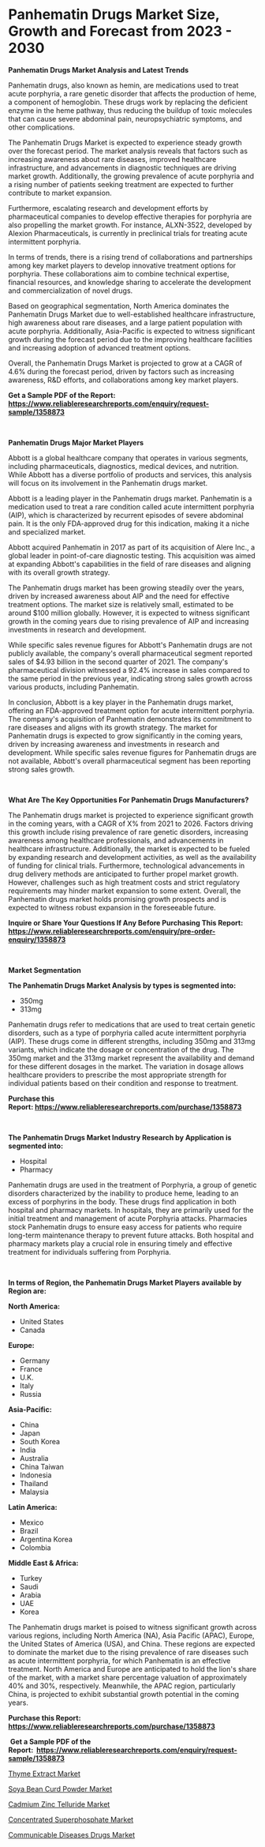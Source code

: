 <p><h1>Panhematin Drugs Market Size, Growth and Forecast from 2023 - 2030</h1></p><p><strong>Panhematin Drugs Market Analysis and Latest Trends</strong></p>
<p><p>Panhematin drugs, also known as hemin, are medications used to treat acute porphyria, a rare genetic disorder that affects the production of heme, a component of hemoglobin. These drugs work by replacing the deficient enzyme in the heme pathway, thus reducing the buildup of toxic molecules that can cause severe abdominal pain, neuropsychiatric symptoms, and other complications.</p><p>The Panhematin Drugs Market is expected to experience steady growth over the forecast period. The market analysis reveals that factors such as increasing awareness about rare diseases, improved healthcare infrastructure, and advancements in diagnostic techniques are driving market growth. Additionally, the growing prevalence of acute porphyria and a rising number of patients seeking treatment are expected to further contribute to market expansion.</p><p>Furthermore, escalating research and development efforts by pharmaceutical companies to develop effective therapies for porphyria are also propelling the market growth. For instance, ALXN-3522, developed by Alexion Pharmaceuticals, is currently in preclinical trials for treating acute intermittent porphyria.</p><p>In terms of trends, there is a rising trend of collaborations and partnerships among key market players to develop innovative treatment options for porphyria. These collaborations aim to combine technical expertise, financial resources, and knowledge sharing to accelerate the development and commercialization of novel drugs.</p><p>Based on geographical segmentation, North America dominates the Panhematin Drugs Market due to well-established healthcare infrastructure, high awareness about rare diseases, and a large patient population with acute porphyria. Additionally, Asia-Pacific is expected to witness significant growth during the forecast period due to the improving healthcare facilities and increasing adoption of advanced treatment options.</p><p>Overall, the Panhematin Drugs Market is projected to grow at a CAGR of 4.6% during the forecast period, driven by factors such as increasing awareness, R&D efforts, and collaborations among key market players.</p></p>
<p><strong>Get a Sample PDF of the Report:&nbsp; <a href="https://www.reliableresearchreports.com/enquiry/request-sample/1358873">https://www.reliableresearchreports.com/enquiry/request-sample/1358873</a></strong></p>
<p>&nbsp;</p>
<p><strong>Panhematin Drugs Major Market Players</strong></p>
<p><p>Abbott is a global healthcare company that operates in various segments, including pharmaceuticals, diagnostics, medical devices, and nutrition. While Abbott has a diverse portfolio of products and services, this analysis will focus on its involvement in the Panhematin drugs market.</p><p>Abbott is a leading player in the Panhematin drugs market. Panhematin is a medication used to treat a rare condition called acute intermittent porphyria (AIP), which is characterized by recurrent episodes of severe abdominal pain. It is the only FDA-approved drug for this indication, making it a niche and specialized market.</p><p>Abbott acquired Panhematin in 2017 as part of its acquisition of Alere Inc., a global leader in point-of-care diagnostic testing. This acquisition was aimed at expanding Abbott's capabilities in the field of rare diseases and aligning with its overall growth strategy.</p><p>The Panhematin drugs market has been growing steadily over the years, driven by increased awareness about AIP and the need for effective treatment options. The market size is relatively small, estimated to be around $100 million globally. However, it is expected to witness significant growth in the coming years due to rising prevalence of AIP and increasing investments in research and development.</p><p>While specific sales revenue figures for Abbott's Panhematin drugs are not publicly available, the company's overall pharmaceutical segment reported sales of $4.93 billion in the second quarter of 2021. The company's pharmaceutical division witnessed a 92.4% increase in sales compared to the same period in the previous year, indicating strong sales growth across various products, including Panhematin.</p><p>In conclusion, Abbott is a key player in the Panhematin drugs market, offering an FDA-approved treatment option for acute intermittent porphyria. The company's acquisition of Panhematin demonstrates its commitment to rare diseases and aligns with its growth strategy. The market for Panhematin drugs is expected to grow significantly in the coming years, driven by increasing awareness and investments in research and development. While specific sales revenue figures for Panhematin drugs are not available, Abbott's overall pharmaceutical segment has been reporting strong sales growth.</p></p>
<p>&nbsp;</p>
<p><strong>What Are The Key Opportunities For Panhematin Drugs Manufacturers?</strong></p>
<p><p>The Panhematin drugs market is projected to experience significant growth in the coming years, with a CAGR of X% from 2021 to 2026. Factors driving this growth include rising prevalence of rare genetic disorders, increasing awareness among healthcare professionals, and advancements in healthcare infrastructure. Additionally, the market is expected to be fueled by expanding research and development activities, as well as the availability of funding for clinical trials. Furthermore, technological advancements in drug delivery methods are anticipated to further propel market growth. However, challenges such as high treatment costs and strict regulatory requirements may hinder market expansion to some extent. Overall, the Panhematin drugs market holds promising growth prospects and is expected to witness robust expansion in the foreseeable future.</p></p>
<p><strong>Inquire or Share Your Questions If Any Before Purchasing This Report: <a href="https://www.reliableresearchreports.com/enquiry/pre-order-enquiry/1358873">https://www.reliableresearchreports.com/enquiry/pre-order-enquiry/1358873</a></strong></p>
<p>&nbsp;</p>
<p><strong>Market Segmentation</strong></p>
<p><strong>The Panhematin Drugs Market Analysis by types is segmented into:</strong></p>
<p><ul><li>350mg</li><li>313mg</li></ul></p>
<p><p>Panhematin drugs refer to medications that are used to treat certain genetic disorders, such as a type of porphyria called acute intermittent porphyria (AIP). These drugs come in different strengths, including 350mg and 313mg variants, which indicate the dosage or concentration of the drug. The 350mg market and the 313mg market represent the availability and demand for these different dosages in the market. The variation in dosage allows healthcare providers to prescribe the most appropriate strength for individual patients based on their condition and response to treatment.</p></p>
<p><strong>Purchase this Report:&nbsp;<a href="https://www.reliableresearchreports.com/purchase/1358873">https://www.reliableresearchreports.com/purchase/1358873</a></strong></p>
<p>&nbsp;</p>
<p><strong>The Panhematin Drugs Market Industry Research by Application is segmented into:</strong></p>
<p><ul><li>Hospital</li><li>Pharmacy</li></ul></p>
<p><p>Panhematin drugs are used in the treatment of Porphyria, a group of genetic disorders characterized by the inability to produce heme, leading to an excess of porphyrins in the body. These drugs find application in both hospital and pharmacy markets. In hospitals, they are primarily used for the initial treatment and management of acute Porphyria attacks. Pharmacies stock Panhematin drugs to ensure easy access for patients who require long-term maintenance therapy to prevent future attacks. Both hospital and pharmacy markets play a crucial role in ensuring timely and effective treatment for individuals suffering from Porphyria.</p></p>
<p>&nbsp;</p>
<p><strong>In terms of Region, the Panhematin Drugs Market Players available by Region are:</strong></p>
<p>
    <p> <strong> North America: </strong>
        <ul>
            <li>United States</li>
            <li>Canada</li>
        </ul>
        </p> 
    <p> <strong> Europe: </strong>
        <ul>
            <li>Germany</li>
            <li>France</li>
            <li>U.K.</li>
            <li>Italy</li>
            <li>Russia</li>
        </ul>
        </p> 
    <p> <strong> Asia-Pacific: </strong>
        <ul>
            <li>China</li>
            <li>Japan</li>
            <li>South Korea</li>
            <li>India</li>
            <li>Australia</li>
            <li>China Taiwan</li>
            <li>Indonesia</li>
            <li>Thailand</li>
            <li>Malaysia</li>
        </ul>
        </p> 
    <p> <strong> Latin America: </strong>
        <ul>
            <li>Mexico</li>
            <li>Brazil</li>
            <li>Argentina Korea</li>
            <li>Colombia</li>
        </ul>
        </p> 
    <p> <strong> Middle East & Africa: </strong>
        <ul>
            <li>Turkey</li>
            <li>Saudi</li>
            <li>Arabia</li>
            <li>UAE</li>
            <li>Korea</li>
        </ul>
    </p>
    </p>
<p><p>The Panhematin drugs market is poised to witness significant growth across various regions, including North America (NA), Asia Pacific (APAC), Europe, the United States of America (USA), and China. These regions are expected to dominate the market due to the rising prevalence of rare diseases such as acute intermittent porphyria, for which Panhematin is an effective treatment. North America and Europe are anticipated to hold the lion's share of the market, with a market share percentage valuation of approximately 40% and 30%, respectively. Meanwhile, the APAC region, particularly China, is projected to exhibit substantial growth potential in the coming years.</p></p>
<p><strong>Purchase this Report: <a href="https://www.reliableresearchreports.com/purchase/1358873">https://www.reliableresearchreports.com/purchase/1358873</a></strong></p>
<p>&nbsp;<strong>Get a Sample PDF of the Report:&nbsp;&nbsp;<a href="https://www.reliableresearchreports.com/enquiry/request-sample/1358873">https://www.reliableresearchreports.com/enquiry/request-sample/1358873</a></strong></p>
<p><strong></strong></p>
<p><p><a href="https://www.linkedin.com/pulse/thyme-extract-market-size-share-global-analysis-report-2023-lebaf/">Thyme Extract Market</a></p><p><a href="https://www.linkedin.com/pulse/soya-bean-curd-powder-market-insights-players-forecast-xinhe/">Soya Bean Curd Powder Market</a></p><p><a href="https://medium.com/@raymondgray765/cadmium-zinc-telluride-market-size-growth-forecast-2023-2030-592340be422b">Cadmium Zinc Telluride Market</a></p><p><a href="https://medium.com/@marcellakin2023/concentrated-superphosphate-market-size-growth-forecast-2023-2030-c40f1e8aa930">Concentrated Superphosphate Market</a></p><p><a href="https://github.com/NorbertYates/Market-Research-Report-List-1/blob/main/communicable-diseases-drugs-market.md">Communicable Diseases Drugs Market</a></p></p>